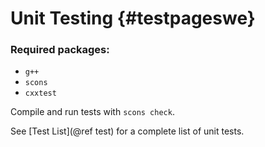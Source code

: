 # Unit Testing {#testpageswe}

### Required packages:
 - `g++`
 - `scons`
 - `cxxtest`

Compile and run tests with `scons check`.

See [Test List](@ref test) for a complete list of unit tests.